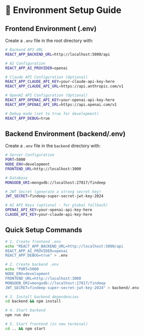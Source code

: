 # 🔧 Environment Setup Guide

## Frontend Environment (.env)

Create a `.env` file in the root directory with:

```bash
# Backend API URL
REACT_APP_BACKEND_URL=http://localhost:5000/api

# AI Configuration
REACT_APP_AI_PROVIDER=openai

# Claude API Configuration (Optional)
REACT_APP_CLAUDE_API_KEY=your-claude-api-key-here
REACT_APP_CLAUDE_API_URL=https://api.anthropic.com/v1

# OpenAI API Configuration (Optional)
REACT_APP_OPENAI_API_KEY=your-openai-api-key-here
REACT_APP_OPENAI_API_URL=https://api.openai.com/v1

# Debug mode (set to true for development)
REACT_APP_DEBUG=true
```

## Backend Environment (backend/.env)

Create a `.env` file in the `backend` directory with:

```bash
# Server Configuration
PORT=5000
NODE_ENV=development
FRONTEND_URL=http://localhost:3000

# Database
MONGODB_URI=mongodb://localhost:27017/findeep

# JWT Secret (generate a strong secret key)
JWT_SECRET=findeep-super-secret-jwt-key-2024

# AI API Keys (optional - for global fallback)
OPENAI_API_KEY=your-openai-api-key-here
CLAUDE_API_KEY=your-claude-api-key-here
```

## Quick Setup Commands

```bash
# 1. Create frontend .env
echo "REACT_APP_BACKEND_URL=http://localhost:5000/api
REACT_APP_AI_PROVIDER=openai
REACT_APP_DEBUG=true" > .env

# 2. Create backend .env
echo "PORT=5000
NODE_ENV=development
FRONTEND_URL=http://localhost:3000
MONGODB_URI=mongodb://localhost:27017/findeep
JWT_SECRET=findeep-super-secret-jwt-key-2024" > backend/.env

# 3. Install backend dependencies
cd backend && npm install

# 4. Start backend
npm run dev

# 5. Start frontend (in new terminal)
cd .. && npm start
```

